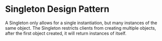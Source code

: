 # Singleton Design Pattern
A Singleton only allows for a single instantiation, but many instances of the same object.
The Singleton restricts clients from creating multiple objects, after the first object created,
it will return instances of itself.
